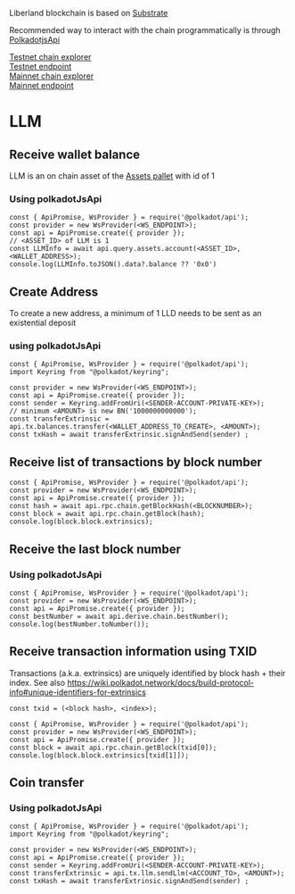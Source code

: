 Liberland blockchain is based on [Substrate](https://substrate.io/)

Recommended way to interact with the chain programmatically is through [PolkadotjsApi](https://github.com/polkadot-js/api)

[Testnet chain explorer](https://polkadot.js.org/apps/?rpc=wss%3A%2F%2Ftestchain.liberland.org%2F#/explorer)  
[Testnet endpoint](wss://testchain.liberland.org/)  
[Mainnet chain explorer](https://polkadot.js.org/apps/?rpc=wss%3A%2F%2Fmainnet.liberland.org%2F#/staking)  
[Mainnet endpoint](wss://mainnet.liberland.org/)  

# LLM

## Receive wallet balance
LLM is an on chain asset of the [Assets pallet](https://paritytech.github.io/substrate/master/pallet_assets/index.html) with id of 1

### Using polkadotJsApi
```
const { ApiPromise, WsProvider } = require('@polkadot/api');
const provider = new WsProvider(<WS_ENDPOINT>);
const api = ApiPromise.create({ provider });
// <ASSET_ID> of LLM is 1
const LLMInfo = await api.query.assets.account(<ASSET_ID>, <WALLET_ADDRESS>);
console.log(LLMInfo.toJSON().data?.balance ?? '0x0')
```
## Create Address
To create a new address, a minimum of 1 LLD needs to be sent as an existential deposit

### using polkadotJsApi
```
const { ApiPromise, WsProvider } = require('@polkadot/api');
import Keyring from "@polkadot/keyring";

const provider = new WsProvider(<WS_ENDPOINT>);
const api = ApiPromise.create({ provider });
const sender = Keyring.addFromUri(<SENDER-ACCOUNT-PRIVATE-KEY>);
// minimum <AMOUNT> is new BN('1000000000000');
const transferExtrinsic = api.tx.balances.transfer(<WALLET_ADDRESS_TO_CREATE>, <AMOUNT>);
const txHash = await transferExtrinsic.signAndSend(sender) ;
```

## Receive list of transactions by block number

```
const { ApiPromise, WsProvider } = require('@polkadot/api');
const provider = new WsProvider(<WS_ENDPOINT>);
const api = ApiPromise.create({ provider });
const hash = await api.rpc.chain.getBlockHash(<BLOCKNUMBER>);
const block = await api.rpc.chain.getBlock(hash);
console.log(block.block.extrinsics);
```

## Receive the last block number

### Using polkadotJsApi
```
const { ApiPromise, WsProvider } = require('@polkadot/api');
const provider = new WsProvider(<WS_ENDPOINT>);
const api = ApiPromise.create({ provider });
const bestNumber = await api.derive.chain.bestNumber();
console.log(bestNumber.toNumber());
```

## Receive transaction information using TXID

Transactions (a.k.a. extrinsics) are uniquely identified by block hash + their index. See also https://wiki.polkadot.network/docs/build-protocol-info#unique-identifiers-for-extrinsics

```
const txid = (<block hash>, <index>);

const { ApiPromise, WsProvider } = require('@polkadot/api');
const provider = new WsProvider(<WS_ENDPOINT>);
const api = ApiPromise.create({ provider });
const block = await api.rpc.chain.getBlock(txid[0]);
console.log(block.block.extrinsics[txid[1]]);
```

## Coin transfer

### Using polkadotJsApi
```
const { ApiPromise, WsProvider } = require('@polkadot/api');
import Keyring from "@polkadot/keyring";

const provider = new WsProvider(<WS_ENDPOINT>);
const api = ApiPromise.create({ provider });
const sender = Keyring.addFromUri(<SENDER-ACCOUNT-PRIVATE-KEY>);
const transferExtrinsic = api.tx.llm.sendLlm(<ACCOUNT_TO>, <AMOUNT>);
const txHash = await transferExtrinsic.signAndSend(sender) ;
```